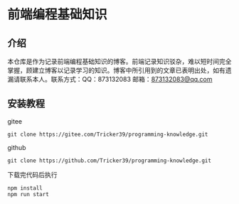# 前端编程基础知识

## 介绍

本仓库是作为记录前端编程基础知识的博客。前端记录知识驳杂，难以短时间完全掌握，顾建立博客以记录学习的知识。博客中所引用到的文章已表明出处，如有遗漏请联系本人。联系方式：QQ：873132083 邮箱：873132083@qq.com

## 安装教程

gitee

```shell
git clone https://gitee.com/Tricker39/programming-knowledge.git
```

github

```shell
git clone https://github.com/Tricker39/programming-knowledge.git
```

下载完代码后执行

```shell
npm install
npm run start
```
